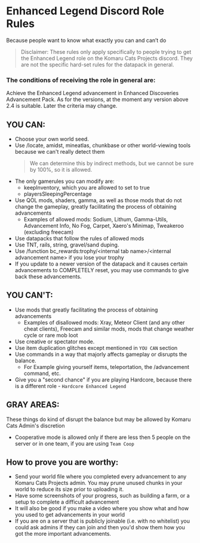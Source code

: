 # Enhanced Legend Discord Role Rules
Because people want to know what exactly you can and can’t do

> Disclaimer: These rules only apply specifically to people trying to get the Enhanced Legend role on the Komaru Cats Projects discord. They are not the specific hard-set rules for the datapack in general.

### The conditions of receiving the role in general are:
Achieve the Enhanced Legend advancement in Enhanced Discoveries Advancement Pack.
As for the versions, at the moment any version above 2.4 is suitable. Later the criteria may change.


## YOU CAN:
- Choose your own world seed.
- Use /locate, amidst, mineatlas, chunkbase or other world-viewing tools because we can't really detect them
  > We can determine this by indirect methods, but we cannot be sure by 100%, so it is allowed.
- The only gamerules you can modify are:
  - keepInventory, which you are allowed to set to true
  - playersSleepingPercentage
- Use QOL mods, shaders, gamma, as well as those mods that do not change the gameplay, greatly facilitating the process of obtaining advancements
  - Examples of allowed mods: Sodium, Lithum, Gamma-Utils, Advancement Info, No Fog, Carpet, Xaero's Minimap, Tweakeroo (excluding freecam)
- Use datapacks that follow the rules of allowed mods
- Use TNT, rails, string, gravel/sand duping.
- Use /function bc_rewards:trophy/\<internal tab name>/\<internal advancement name> if you lose your trophy
- If you update to a newer version of the datapack and it causes certain advancements to COMPLETELY reset, you may use commands to give back these advancements.

## YOU CAN'T:
- Use mods that greatly facilitating the process of obtaining advancements
  - Examples of disallowed mods: Xray, Meteor Client (and any other cheat clients), Freecam and similar mods, mods that change weather cycle or rare mob loot
- Use creative or spectator mode.
- Use item duplication glitches except mentioned in `YOU CAN` section
- Use commands in a way that majorly affects gameplay or disrupts the balance.
  - For Example giving yourself items, teleportation, the /advancement command, etc.
- Give you a "second chance" if you are playing Hardcore, because there is a different role - `Hardcore Enhanced Legend`

## GRAY AREAS:
These things do kind of disrupt the balance but may be allowed by Komaru Cats Admin's discretion
- Cooperative mode is allowed only if there are less then 5 people on the server or in one team, if you are using `Team Coop`

## How to prove you are worthy:

- Send your world file where you completed every advancement to any Komaru Cats Projects admin. You may prune unused chunks in your world to reduce its size prior to uploading it.
- Have some screenshots of your progress, such as building a farm, or a setup to complete a difficult advancement
- It will also be good if you make a video where you show what and how you used to get advancements in your world
- If you are on a server that is publicly joinable (i.e. with no whitelist) you could ask admins if they can join and then you'd show them how you got the more important advancements.

